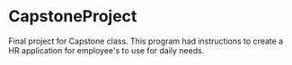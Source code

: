# CapstoneProject
Final project for Capstone class. This program had instructions to create a HR application for employee's to use for daily needs.
